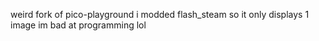 weird fork of pico-playground
i modded flash_steam so it only displays 1 image
im bad at programming lol
